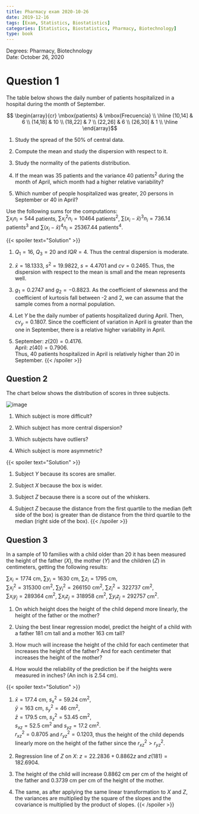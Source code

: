 ```yaml
---
title: Pharmacy exam 2020-10-26
date: 2019-12-16
tags: [Exam, Statistics, Biostatistics]
categories: [Statistics, Biostatistics, Pharmacy, Biotechnology]
type: book
---
```


Degrees: Pharmacy, Biotechnology  
Date: October 26, 2020

# Question 1

The table below shows the daily number of patients hospitalized in a hospital during the month of September.

$$
\begin{array}{cr}
\mbox{patients} & \mbox{Frecuencia} \\ 
\hline
(10,14] & 6 \\ 
(14,18] & 10 \\ 
(18,22] & 7 \\ 
(22,26] & 6 \\ 
(26,30] & 1 \\ 
\hline
\end{array}$$

1. Study the spread of the 50% of central data.

2. Compute the mean and study the dispersion with respect to it.

3. Study the normality of the patients distribution.

4. If the mean was 35 patients and the variance 40 patients$^2$ during the month of April, which month had a higher relative variability?

5. Which number of people hospitalized was greater, 20 persons in September or 40 in April?

Use the following sums for the computations:  
$\sum x_in_i=544$ patients, $\sum x_i^2n_i=10464$ patients$^2$, $\sum (x_i-\bar x)^3n_i=736.14$ patients$^3$ and $\sum (x_i-\bar x)^4n_i = 25367.44$ patients$^4$.

{{< spoiler text="Solution" >}}
1. $Q_1=16$, $Q_3=20$ and $IQR=4$. Thus the central dispersion is moderate.

2. $\bar x=18.1333$, $s^2=19.9822$, $s=4.4701$ and $cv=0.2465$. Thus, the dispersion with respect to the mean is small and the mean represents well.

3. $g_1=0.2747$ and $g_2=-0.8823$. As the coefficient of skewness and the coefficient of kurtosis fall between -2 and 2, we can assume that the sample comes from a normal population.

4. Let $Y$ be the daily number of patients hospitalized during April. Then, $cv_y=0.1807$. Since the coefficient of variation in April is greater than the one in September, there is a relative higher variability in April.

5. September: $z(20)=0.4176$.  
April: $z(40)=0.7906$.  
Thus, 40 patients hospitalized in April is relatively higher than 20 in September.
{{< /spoiler >}}

## Question 2
The chart below shows the distribution of scores in three subjects.

![image](../img/des-gen-14-box-plot-scores.svg)

1. Which subject is more difficult?

2. Which subject has more central dispersion?

3. Which subjects have outliers?

4. Which subject is more asymmetric?

{{< spoiler text="Solution" >}}
1. Subject $Y$ because its scores are smaller.

2. Subject $X$ because the box is wider.

3. Subject $Z$ because there is a score out of the whiskers.

4. Subject $Z$ because the distance from the first quartile to the median (left side of the box) is greater than de distance from the third quartile to the median (right side of the box).
{{< /spoiler >}}

## Question 3

In a sample of 10 families with a child older than 20 it has been measured the height of the father ($X$), the mother ($Y$) and the
children ($Z$) in centimeters, getting the following results:

$\sum x_i=1774$ cm, $\sum y_i=1630$ cm, $\sum z_i=1795$ cm,  
$\sum x_i^2=315300$ cm$^2$, $\sum y_i^2=266150$ cm$^2$, $\sum z_i^2=322737$ cm$^2$,  
$\sum x_iy_j=289364$ cm$^2$, $\sum x_iz_j=318958$ cm$^2$, $\sum y_iz_j=292757$ cm$^2$.

1. On which height does the height of the child depend more linearly, the height of the father or the mother?

2. Using the best linear regression model, predict the height of a child with a father 181 cm tall and a mother 163 cm tall?

3. How much will increase the height of the child for each centimeter that increases the height of the father? And for each centimeter that increases the height of the mother?

4. How would the reliability of the prediction be if the heights were measured in inches? (An inch is 2.54 cm).

{{< spoiler text="Solution" >}}
1. $\bar x=177.4$ cm, $s_x^2=59.24$ cm$^2$,  
$\bar y=163$ cm, $s_y^2=46$ cm$^2$,  
$\bar z=179.5$ cm, $s_z^2=53.45$ cm$^2$,  
$s_{xz}=52.5$ cm$^2$ and $s_{yz}=17.2$ cm$^2$.  
$r^2_{xz}=0.8705$ and $r^2_{yz}=0.1203$, thus the height of the child depends linearly more on the height of the father since the $r^2_{xz}>r^2_{yz}$.

1. Regression line of $Z$ on $X$: $z=22.2836 + 0.8862z$ and $z(181)=182.6904$.

2. The height of the child will increase $0.8862$ cm per cm of the height of the father and $0.3739$ cm per cm of the height of the mother.

3. The same, as after applying the same linear transformation to $X$ and $Z$, the variances are multiplied by the square of the slopes and the covariance is multiplied by the product of slopes.
{{< /spoiler >}}
